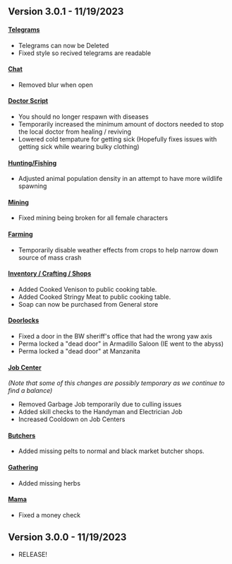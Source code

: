 ## Version 3.0.1 - 11/19/2023

#### <u>Telegrams</u>
- Telegrams can now be Deleted
- Fixed style so recived telegrams are readable

#### <u>Chat</u>
- Removed blur when open

#### <u>Doctor Script</u>
- You should no longer respawn with diseases
- Temporarily increased the minimum amount of doctors needed to stop the local doctor from healing / reviving
- Lowered cold tempature for getting sick (Hopefully fixes issues with getting sick while wearing bulky clothing)

#### <u>Hunting/Fishing</u>
- Adjusted animal population density in an attempt to have more wildlife spawning

#### <u>Mining</u>
- Fixed mining being broken for all female characters

#### <u>Farming</u>
- Temporarily disable weather effects from crops to help narrow down source of mass crash

#### <u>Inventory / Crafting / Shops</u>
- Added Cooked Venison to public cooking table.
- Added Cooked Stringy Meat to public cooking table.
- Soap can now be purchased from General store

#### <u>Doorlocks</u>
- Fixed a door in the BW sheriff's office that had the wrong yaw axis
- Perma locked a "dead door" in Armadillo Saloon (IE went to the abyss)
- Perma locked a "dead door" at Manzanita

#### <u>Job Center</u>
<i>(Note that some of this changes are possibly temporary as we continue to find a balance)</i>
- Removed Garbage Job temporarily due to culling issues
- Added skill checks to the Handyman and Electrician Job
- Increased Cooldown on Job Centers

#### <u>Butchers</u>
- Added missing pelts to normal and black market butcher shops.

#### <u>Gathering</u>
- Added missing herbs

#### <u>Mama</u>
- Fixed a money check

## Version 3.0.0 - 11/19/2023
- RELEASE!
